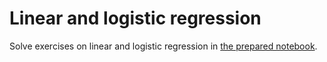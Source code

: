 # Linear and logistic regression

Solve exercises on linear and logistic regression in [the prepared notebook](10_regression.ipynb).